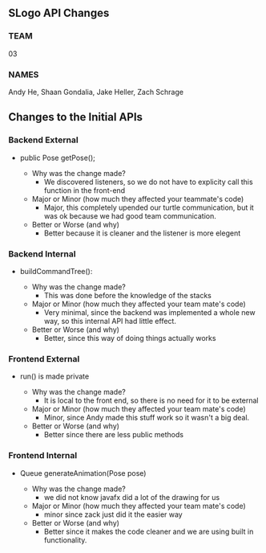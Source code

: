 ## SLogo API Changes

### TEAM

03

### NAMES

Andy He, Shaan Gondalia, Jake Heller, Zach Schrage

## Changes to the Initial APIs

### Backend External

* public Pose getPose();

    * Why was the change made?
        * We discovered listeners, so we do not have to explicity call this function in the
          front-end
    * Major or Minor (how much they affected your teammate's code)
        * Major, this completely upended our turtle communication, but it was ok because we had good
          team communication.
    * Better or Worse (and why)
      * Better because it is cleaner and the listener is more elegent
      
### Backend Internal

* buildCommandTree():

    * Why was the change made?
        * This was done before the knowledge of the stacks
    * Major or Minor (how much they affected your team mate's code)
        * Very minimal, since the backend was implemented a whole new way, so this internal API had
          little effect.
    * Better or Worse (and why)
        * Better, since this way of doing things actually works

### Frontend External

* run() is made private

    * Why was the change made?
        * It is local to the front end, so there is no need for it to be external
    * Major or Minor (how much they affected your team mate's code)
        * Minor, since Andy made this stuff work so it wasn't a big deal.
    * Better or Worse (and why)
        * Better since there are less public methods
        
### Frontend Internal

* Queue<Pose> generateAnimation(Pose pose)

    * Why was the change made?
        * we did not know javafx did a lot of the drawing for us
    * Major or Minor (how much they affected your team mate's code)
        * minor since zack just did it the easier way
    * Better or Worse (and why)
        * Better since it makes the code cleaner and we are using built in functionality.
        


